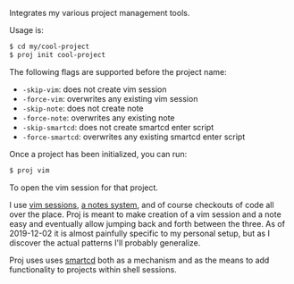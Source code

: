Integrates my various project management tools.

Usage is:

```bash
$ cd my/cool-project
$ proj init cool-project
```

The following flags are supported before the project name:

 * `-skip-vim`: does not create vim session
 * `-force-vim`: overwrites any existing vim session
 * `-skip-note`: does not create note
 * `-force-note`: overwrites any existing note
 * `-skip-smartcd`: does not create smartcd enter script
 * `-force-smartcd`: overwrites any existing smartcd enter script

Once a project has been initialized, you can run:

```bash
$ proj vim
```

To open the vim session for that project.

I use [vim sessions][vim], [a notes system][notes], and of course checkouts of
code all over the place.  Proj is meant to make creation of a vim session and a
note easy and eventually allow jumping back and forth between the three.  As of
2019-12-02 it is almost painfully specific to my personal setup, but as I
discover the actual patterns I'll probably generalize.

Proj uses uses [smartcd][smartcd] both as a mechanism and as the means to
add functionality to projects within shell sessions.

[vim]: https://blog.afoolishmanifesto.com/posts/vim-session-workflow/
[notes]: https://blog.afoolishmanifesto.com/posts/a-love-letter-to-plain-text/#notes
[smartcd]: https://github.com/cxreg/smartcd
